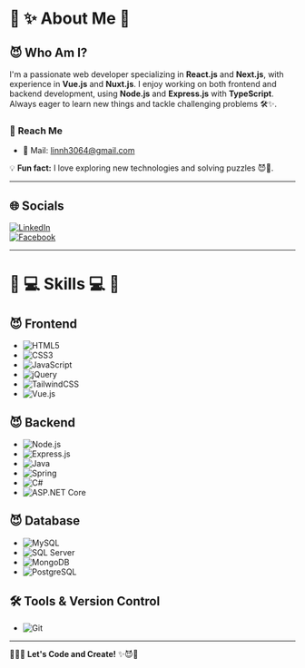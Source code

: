 # 🖤 ✨ About Me 🖤

## 😈 Who Am I?  
I'm a passionate web developer specializing in **React.js** and **Next.js**, with experience in **Vue.js** and **Nuxt.js**. I enjoy working on both frontend and backend development, using **Node.js** and **Express.js** with **TypeScript**. Always eager to learn new things and tackle challenging problems 🛠️✨.

### 📧 **Reach Me**  
- 💌 Mail: [linnh3064@gmail.com](mailto:linnh3064@gmail.com)  

💡 **Fun fact:** I love exploring new technologies and solving puzzles 😈🖤.  

---

## 🌐 **Socials**

[![LinkedIn](https://img.shields.io/badge/LinkedIn-%230077B5.svg?logo=linkedin&logoColor=white)](https://www.linkedin.com/in/linn-htet-aung-115b7226b/)  
[![Facebook](https://img.shields.io/badge/Facebook-blue?logo=facebook)](https://www.facebook.com/share/1BbvW96snW/)

---

# 🖤 💻 Skills 💻 🖤

## 😈 **Frontend**  
- ![HTML5](https://img.shields.io/badge/HTML5-E34F26?logo=HTML5&logoColor=white)  
- ![CSS3](https://img.shields.io/badge/CSS3-1572B6?logo=css3&logoColor=white)  
- ![JavaScript](https://shields.io/badge/JavaScript-F7DF1E?logo=JavaScript&logoColor=000)  
- ![jQuery](https://img.shields.io/badge/jQuery-0769AD?logo=jquery&logoColor=white)  
- ![TailwindCSS](https://img.shields.io/badge/Tailwind_CSS-38B2AC?logo=tailwind-css&logoColor=white)  
- ![Vue.js](https://img.shields.io/badge/Vue.js-35495E?logo=vuedotjs&logoColor=4FC08D)  

## 😈 **Backend**  
- ![Node.js](https://img.shields.io/badge/Node.js-6DA55F?logo=node.js&logoColor=white)  
- ![Express.js](https://img.shields.io/badge/Express.js-404d59?logo=express&logoColor=%2361DAFB)  
- ![Java](https://img.shields.io/badge/Java-ED8B00?logo=openjdk&logoColor=white)  
- ![Spring](https://img.shields.io/badge/Spring-6DB33F?logo=spring&logoColor=white)  
- ![C#](https://img.shields.io/badge/C%23-A020F0?logo=c-sharp&logoColor=white)  
- ![ASP.NET Core](https://img.shields.io/badge/ASP.NET_Core-A020F0?logo=.net&logoColor=white)  

## 😈 **Database**  
- ![MySQL](https://img.shields.io/badge/MySQL-00000f?logo=mysql&logoColor=white)  
- ![SQL Server](https://img.shields.io/badge/SQL_Server-CC2927?logo=microsoft-sql-server&logoColor=white)  
- ![MongoDB](https://img.shields.io/badge/MongoDB-4ea94b?logo=mongodb&logoColor=white)  
- ![PostgreSQL](https://img.shields.io/badge/PostgreSQL-4169e1?logo=postgresql&logoColor=white)  

## 🛠️ **Tools & Version Control**  
- ![Git](https://img.shields.io/badge/Git-fc6d26?logo=git&logoColor=white)  

---

🖤😈✨ **Let's Code and Create!** ✨😈🖤
